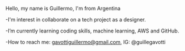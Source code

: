 Hello, my name is Guillermo, I'm from Argentina

-I'm interest in collaborate on a tech project as a designer.

-I’m currently learning coding skills, machine learning, AWS and GitHub.

-How to reach me: gavottiguillermo@gmail.com, 
                  IG: @guillegavotti
